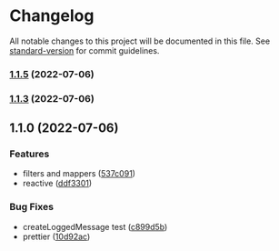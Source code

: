 # Changelog

All notable changes to this project will be documented in this file. See [standard-version](https://github.com/conventional-changelog/standard-version) for commit guidelines.

### [1.1.5](https://github.com/lordsequoia/minecraft-server-logs/compare/v1.1.3...v1.1.5) (2022-07-06)

### [1.1.3](https://github.com/lordsequoia/minecraft-server-logs/compare/v1.1.0...v1.1.3) (2022-07-06)

## 1.1.0 (2022-07-06)


### Features

* filters and mappers ([537c091](https://github.com/lordsequoia/minecraft-server-logs/commit/537c0910211cf413e86cc9dafd38b541e57b975e))
* reactive ([ddf3301](https://github.com/lordsequoia/minecraft-server-logs/commit/ddf3301ff4bd3ed990b85056c248d6800fc190a8))


### Bug Fixes

* createLoggedMessage test ([c899d5b](https://github.com/lordsequoia/minecraft-server-logs/commit/c899d5b96902408c58b4a62546cc47ef5858b27b))
* prettier ([10d92ac](https://github.com/lordsequoia/minecraft-server-logs/commit/10d92ac20747f56ff163c3d6137dcf39daab2b0f))
